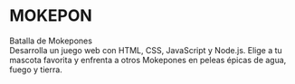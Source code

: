 # MOKEPON
Batalla de Mokepones <br/>
Desarrolla un juego web con HTML, CSS, JavaScript y Node.js. Elige a tu mascota favorita y enfrenta a otros Mokepones en peleas épicas de agua, fuego y tierra.

